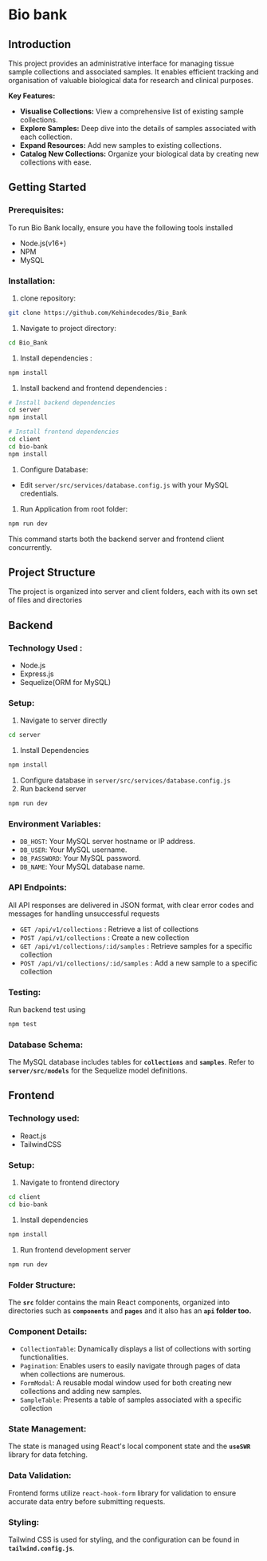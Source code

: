 # Bio bank

## Introduction

This project provides an administrative interface for managing tissue sample collections and associated samples. It enables efficient tracking and organisation of valuable biological data for research and clinical purposes.

**Key Features:**

- **Visualise Collections:** View a comprehensive list of existing sample collections.
- **Explore Samples:** Deep dive into the details of samples associated with each collection.
- **Expand Resources:** Add new samples to existing collections.
- **Catalog New Collections:** Organize your biological data by creating new collections with ease.

## Getting Started

### Prerequisites:

To run Bio Bank locally, ensure you have the following tools installed

- Node.js(v16+)
- NPM
- MySQL

### Installation:

1. clone repository:

```bash
git clone https://github.com/Kehindecodes/Bio_Bank
```

1. Navigate to project directory:

```bash
cd Bio_Bank
```

1. Install dependencies :

```bash
npm install
```

1. Install backend and frontend dependencies :

```bash
# Install backend dependencies
cd server
npm install

# Install frontend dependencies
cd client
cd bio-bank
npm install
```

1. Configure Database:
- Edit `server/src/services/database.config.js` with your MySQL credentials.
1.  Run Application from root folder:

```bash
npm run dev
```

This command starts both the backend server and frontend client concurrently.

## Project Structure

The project is organized into server and client folders, each with its own set of files and directories

## Backend

### Technology Used :

- Node.js
- Express.js
- Sequelize(ORM for MySQL)

### Setup:

1. Navigate to server directly

```bash
cd server
```

1. Install Dependencies

```bash
npm install
```

1. Configure database in `server/src/services/database.config.js`
2. Run backend server

```bash
npm run dev
```

### **Environment Variables:**

- `DB_HOST`: Your MySQL server hostname or IP address.
- `DB_USER`: Your MySQL username.
- `DB_PASSWORD`: Your MySQL password.
- `DB_NAME`: Your MySQL database name.

### API Endpoints:

All API responses are delivered in JSON format, with clear error codes and messages for handling unsuccessful requests

- `GET /api/v1/collections` : Retrieve a list of collections
- `POST /api/v1/collections` : Create a new collection
- `GET /api/v1/collections/:id/samples` : Retrieve samples for a specific collection
- `POST /api/v1/collections/:id/samples` : Add a new sample to a specific collection

### Testing:

Run backend test using

```bash
npm test
```

### Database Schema:

The MySQL database includes tables for **`collections`** and **`samples`**. Refer to **`server/src/models`** for the Sequelize model definitions.

## Frontend

### Technology used:

- React.js
- TailwindCSS

### Setup:

1. Navigate to frontend directory

```bash
cd client
cd bio-bank
```

1. Install dependencies

```bash
npm install
```

1. Run frontend development  server

```bash
npm run dev
```

### Folder Structure:

The **`src`** folder contains the main React components, organized into directories such as **`components`**  and **`pages`**  and it also has an  **`api`  folder too.**

### **Component Details:**

- `CollectionTable`: Dynamically displays a list of collections with sorting functionalities.
- `Pagination`: Enables users to easily navigate through pages of data when collections are numerous.
- `FormModal`: A reusable modal window used for both creating new collections and adding new samples.
- `SampleTable`: Presents a table of samples associated with a specific collection

### **State Management:**

The state is managed using React's local component state and the **`useSWR`** library for data fetching.

### **Data Validation:**

Frontend forms utilize `react-hook-form`  library  for validation to ensure accurate data entry before submitting requests.

### **Styling:**

Tailwind CSS is used for styling, and the configuration can be found in **`tailwind.config.js`**.
